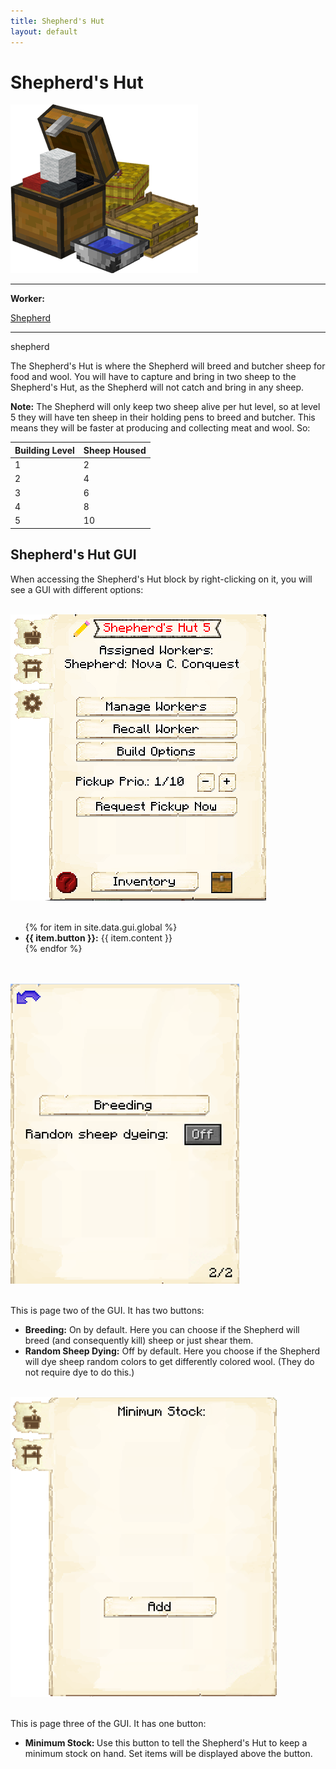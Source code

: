 ```yaml
---
title: Shepherd's Hut
layout: default
---
```

# Shepherd's Hut

<div class="infobox box text-center">
    <img src="../../assets/images/buildings/shepherd.png" alt="Shepherd's Hut" />
    <hr />
    <div class="row section-text text-left">
        <div class="col">
        <p><strong>Worker:</strong></p>
        </div>
        <div class="col">
        <p><a href="../workers/shepherd">Shepherd</a></p>
        </div>
    </div>
    <hr />
    <recipe>shepherd</recipe>
</div>

The Shepherd's Hut is where the Shepherd will breed and butcher sheep for food and wool. You will have to capture and bring in two sheep to the Shepherd's Hut, as the Shepherd will not catch and bring in any sheep.

**Note:** The Shepherd will only keep two sheep alive per hut level, so at level 5 they will have ten sheep in their holding pens to breed and butcher. This means they will be faster at producing and collecting meat and wool. So:


| Building Level | Sheep Housed |
| ----- | ----- |
| 1 | 2 |
| 2 | 4 |
| 3 | 6 |
| 4 | 8 |
| 5 | 10 |  

## Shepherd's Hut GUI

When accessing the Shepherd's Hut block by right-clicking on it, you will see a GUI with different options:

<br>
<div class="row">
  <div class="col-sm-12 col-md">
    <img src="../../assets/images/gui/shepherdgui1.png" class="img-fluid mx-auto" alt="Herder GUI">
  </div>
  <div class="col-sm-12 col-md">
    <br>
    <ul>
      {% for item in site.data.gui.global %}
        <li><strong>{{ item.button }}:</strong> {{ item.content }}</li>
      {% endfor %}
    </ul>
  </div>
</div>
<br>

<br>
<div class="row">
  <div class="col-sm-12 col-md">
    <img src="../../assets/images/gui/shepherdgui2.png" class="img-fluid mx-auto" alt="Shepherd's Hut GUI 2">
  </div>
  <div class="col-sm-12 col-md">
    <br>
    <p>This is page two of the GUI. It has two buttons:</p>
    <ul>
        <li><b>Breeding:</b> On by default. Here you can choose if the Shepherd will breed (and consequently kill) sheep or just shear them.</li>
      <li><b>Random Sheep Dying:</b> Off by default. Here you choose if the Shepherd will dye sheep random colors to get differently colored wool. (They do not require dye to do this.)</li>
    </ul>
  </div>
</div>  

<br>
<div class="row">
  <div class="col-sm-12 col-md">
    <img src="../../assets/images/gui/minstockgui.png" class="img-fluid mx-auto" alt="Shepherd's Hut GUI 3">
  </div>
  <div class="col-sm-12 col-md">
    <br>
    <p>This is page three of the GUI. It has one button:</p>
    <ul>
        <li><strong> Minimum Stock: </strong> Use this button to tell the Shepherd's Hut to keep a minimum stock on hand. Set items will be displayed above the button.</li>
    </ul>
  </div>
</div>  
